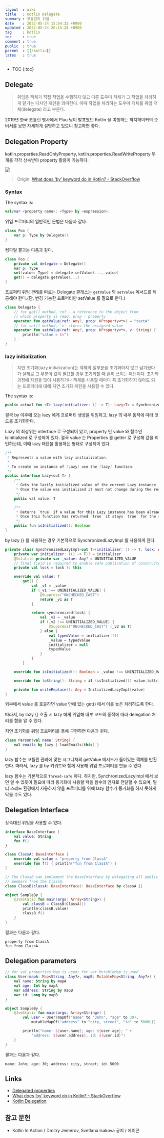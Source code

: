 ```yaml
---
layout  : wiki
title   : Kotlin Delegate
summary : 코틀린의 위임
date    : 2022-05-24 15:54:32 +0900
updated : 2022-05-24 20:15:24 +0900
tag     : kotlin
toc     : true
comment : true
public  : true
parent  : [[/kotlin]]
latex   : true
---
```

* TOC
{:toc}

## Delegate

> 위임은 객체가 직접 작업을 수행하지 않고 다른 도우미 객체가 그 작업을 처리하게 맡기는 디자인 패턴을 의미한다. 이때 작업을 처리하는 도우미 객체를 위임 객체(delegate) 라고 부른다.

2019년 한국 코틀린 행사에서 Pluu 님이 발표했던 Kotlin 을 여행하는 히치하이커의 준비서를 보면 자세하게 설명하고 있으니 참고하면 좋다.

<script async="" class="speakerdeck-embed" data-id="fcd3b563bce247fe86f66b8d29d08324" data-ratio="1.77777777777778" src="//speakerdeck.com/assets/embed.js"></script>

## Delegation Property

kotlin.properties.ReadOnlyProperty, kotlin.properties.ReadWriteProperty 두 개를 각각 상속받아 property 활용이 가능하다.

![]( /resource/wiki/kotlin-delegate/delgate.png)

> Origin. [What does ‘by’ keyword do in Kotlin? - StackOverflow](https://stackoverflow.com/questions/38250022/what-does-by-keyword-do-in-kotlin)

### Syntax

The syntax is:

```kotlin
val/var <property name>: <Type> by <expression>. 
```

위임 프로퍼티의 일반적인 문법은 다음과 같다.

```kotlin
class Foo {
    var p: Type by Delegate()
}
```

컴파일 결과는 다음과 같다.

```kotlin
class Foo {
    private val delegate = Delegate()
    var p: Type
    set(value: Type) = delegate.setValue(..., value)
    get() = delegate.getValue(...)
}
```

프로퍼티 위임 관례를 따르는 Delegate 클래스는 `getValue` 와 `setValue` 메서드를 제공해야 한다.(단, 변경 가능한 프로퍼티만 setValue 를 필요로 한다.)

```kotlin
class Delegate {
    // for get() method, ref - a reference to the object from 
    // which property is read. prop - property
    operator fun getValue(ref: Any?, prop: KProperty<*>) = "textA"
    // for set() method, 'v' stores the assigned value
    operator fun setValue(ref: Any?, prop: KProperty<*>, v: String) {
        println("value = $v")
    }
}
```

### lazy initialization

> 지연 초기화(lazy initialization)는 객체의 일부분을 초기화하지 않고 남겨뒀다가 실제로 그 부분이 값이 필요할 경우 초기화할 때 흔히 쓰이는 패턴이다.
> 초기화 과정에 자원을 많이 사용하거나 객체를 사용할 때마다 꼭 초기화하지 않아도 되는 프로퍼티에 대해 지연 초기화 패턴을 사용할 수 있다.

The syntax is:

```kotlin
public actual fun <T> lazy(initializer: () -> T): Lazy<T> = SynchronizedLazyImpl(initializer)
```

결국 by 이후에 오는 lazy 에게 프로퍼티 생성을 위임하고, lazy 의 내부 동작에 따라 코드를 초기화한다.

Lazy 의 최상위는 interface 로 구성되어 있고, property 인 value 와 함수인 isInitialized 로 구성되어 있다.
결국 value 는 Properties 를 getter 로 구성해 값을 리턴하는데, 이때 lazy 패턴을 활용하는 형태로 구성되어 있다.

```java
/**
 * Represents a value with lazy initialization.
 *
 * To create an instance of [Lazy] use the [lazy] function.
 */
public interface Lazy<out T> {
    /**
     * Gets the lazily initialized value of the current Lazy instance.
     * Once the value was initialized it must not change during the rest of lifetime of this Lazy instance.
     */
    public val value: T

    /**
     * Returns `true` if a value for this Lazy instance has been already initialized, and `false` otherwise.
     * Once this function has returned `true` it stays `true` for the rest of lifetime of this Lazy instance.
     */
    public fun isInitialized(): Boolean
}
```

by lazy {} 를 사용하는 경우 기본적으로 SynchronizedLazyImpl 를 사용하게 된다. 

```kotlin
private class SynchronizedLazyImpl<out T>(initializer: () -> T, lock: Any? = null) : Lazy<T>, Serializable {
    private var initializer: (() -> T)? = initializer
    @Volatile private var _value: Any? = UNINITIALIZED_VALUE
    // final field is required to enable safe publication of constructed instance
    private val lock = lock ?: this

    override val value: T
        get() {
            val _v1 = _value
            if (_v1 !== UNINITIALIZED_VALUE) {
                @Suppress("UNCHECKED_CAST")
                return _v1 as T
            }

            return synchronized(lock) {
                val _v2 = _value
                if (_v2 !== UNINITIALIZED_VALUE) {
                    @Suppress("UNCHECKED_CAST") (_v2 as T)
                } else {
                    val typedValue = initializer!!()
                    _value = typedValue
                    initializer = null
                    typedValue
                }
            }
        }

    override fun isInitialized(): Boolean = _value !== UNINITIALIZED_VALUE

    override fun toString(): String = if (isInitialized()) value.toString() else "Lazy value not initialized yet."

    private fun writeReplace(): Any = InitializedLazyImpl(value)
}
```

외부에서 value 를 호출하면 value 안에 있는 get() 에서 이를 늦은 처리하도록 한다.

따라서, by lazy {} 호출 시 lazy 에게 위임해 내부 코드의 동작에 따라 delegation 처리를 함을 알 수 있다.

지연 초기화를 위임 프로퍼티를 통해 구현하면 다음과 같다.

```kotlin
class Person(val name: String) {
    val emails by lazy { loadEmails(this) }
}
```

lazy 함수는 코틀린 관례에 맞는 시그니처의 getValue 메서드가 들어있는 객체를 반환한다.
따라서, lazy 를 by 키워드와 함께 사용해 위임 프로퍼티를 만들 수 있다.

lazy 함수는 기본적으로 `Thread-safe` 하다. 하지만, SynchronizedLazyImpl 에서 보면 알 수 있듯이
필요에 따라 동기화에 사용할 락을 함수의 인자로 전달할 수 있으며, 멀티 스레드 환경에서 사용하지 않을 프로퍼티를 위해
lazy 함수가 동기화를 하지 못하게 막을 수도 있다.

## Delegation Interface

상속대신 위임을 사용할 수 있다.

```kotlin
interface BaseInterface {
    val value: String
    fun f()
}

class ClassA: BaseInterface {
    override val value = "property from ClassA"
    override fun f() { println("fun from ClassA") }
}

// The ClassB can implement the BaseInterface by delegating all public 
// members from the ClassA.
class ClassB(classA: BaseInterface): BaseInterface by classA {}

object SampleBy {
    @JvmStatic fun main(args: Array<String>) {
        val classB = ClassB(ClassA())
        println(classB.value)
        classB.f()
    }
}
```

결과는 다음과 같다.

```idle
property from ClassA
fun from ClassA
```

## Delegation parameters

```kotlin
// for val properties Map is used; for var MutableMap is used
class User(mapA: Map<String, Any?>, mapB: MutableMap<String, Any?>) {
    val name: String by mapA
    val age: Int by mapA
    var address: String by mapB
    var id: Long by mapB
}

object SampleBy {
    @JvmStatic fun main(args: Array<String>) {
        val user = User(mapOf("name" to "John", "age" to 30),
            mutableMapOf("address" to "city, street", "id" to 5000L))

        println("name: ${user.name}; age: ${user.age}; " +
            "address: ${user.address}; id: ${user.id}")
    }
}
```

결과는 다음과 같다.

```idle
name: John; age: 30; address: city, street; id: 5000
```

## Links

- [Delegated properties](https://kotlinlang.org/docs/delegated-properties.html)
- [What does ‘by’ keyword do in Kotlin? - StackOverflow](https://stackoverflow.com/questions/38250022/what-does-by-keyword-do-in-kotlin)
- [Kotlin Delegation](https://thdev.tech/kotlin/2020/11/27/kotlin_delegation/)

## 참고 문헌

- Kotlin In Action / Dmitry Jemerov, Svetlana Isakova 공저 / 에이콘